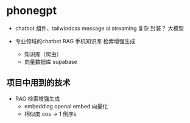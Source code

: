 # phonegpt

- chatbot
  组件、tailwindcss message
  ai streaming 复杂 封装？
  大模型

- 专业领域的chatbot
  RAG 手机知识库 检索增强生成
  - 知识库（爬虫）
  - 向量数据库 supabase

## 项目中用到的技术

- RAG 检索增强生成
  - embedding openai embed 向量化
  - 相似度 cos -> 1 倒序s